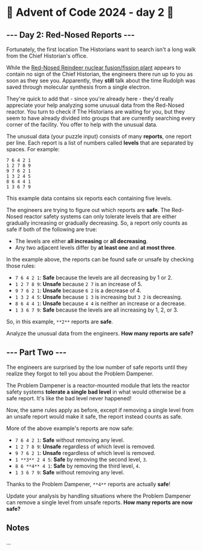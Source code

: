 <!-- Content between the PART1 and PART2 tags will be automatically replaced with the challenge's description. -->

# 🎄 Advent of Code 2024 - day 2 🎄

<!--PART1-->
## \--- Day 2: Red-Nosed Reports ---

Fortunately, the first location The Historians want to search isn't a long walk from the Chief Historian's office.

While the [Red-Nosed Reindeer nuclear fusion/fission plant](/2015/day/19) appears to contain no sign of the Chief Historian, the engineers there run up to you as soon as they see you. Apparently, they **still** talk about the time Rudolph was saved through molecular synthesis from a single electron.

They're quick to add that - since you're already here - they'd really appreciate your help analyzing some unusual data from the Red-Nosed reactor. You turn to check if The Historians are waiting for you, but they seem to have already divided into groups that are currently searching every corner of the facility. You offer to help with the unusual data.

The unusual data (your puzzle input) consists of many **reports**, one report per line. Each report is a list of numbers called **levels** that are separated by spaces. For example:

```
7 6 4 2 1
1 2 7 8 9
9 7 6 2 1
1 3 2 4 5
8 6 4 4 1
1 3 6 7 9
```

This example data contains six reports each containing five levels.

The engineers are trying to figure out which reports are **safe**. The Red-Nosed reactor safety systems can only tolerate levels that are either gradually increasing or gradually decreasing. So, a report only counts as safe if both of the following are true:

*   The levels are either **all increasing** or **all decreasing**.
*   Any two adjacent levels differ by **at least one** and **at most three**.

In the example above, the reports can be found safe or unsafe by checking those rules:

*   `7 6 4 2 1`: **Safe** because the levels are all decreasing by 1 or 2.
*   `1 2 7 8 9`: **Unsafe** because `2 7` is an increase of 5.
*   `9 7 6 2 1`: **Unsafe** because `6 2` is a decrease of 4.
*   `1 3 2 4 5`: **Unsafe** because `1 3` is increasing but `3 2` is decreasing.
*   `8 6 4 4 1`: **Unsafe** because `4 4` is neither an increase or a decrease.
*   `1 3 6 7 9`: **Safe** because the levels are all increasing by 1, 2, or 3.

So, in this example, `**2**` reports are **safe**.

Analyze the unusual data from the engineers. **How many reports are safe?**
<!--/PART1-->

<!--PART2-->
## \--- Part Two ---

The engineers are surprised by the low number of safe reports until they realize they forgot to tell you about the Problem Dampener.

The Problem Dampener is a reactor-mounted module that lets the reactor safety systems **tolerate a single bad level** in what would otherwise be a safe report. It's like the bad level never happened!

Now, the same rules apply as before, except if removing a single level from an unsafe report would make it safe, the report instead counts as safe.

More of the above example's reports are now safe:

*   `7 6 4 2 1`: **Safe** without removing any level.
*   `1 2 7 8 9`: **Unsafe** regardless of which level is removed.
*   `9 7 6 2 1`: **Unsafe** regardless of which level is removed.
*   `1 **3** 2 4 5`: **Safe** by removing the second level, `3`.
*   `8 6 **4** 4 1`: **Safe** by removing the third level, `4`.
*   `1 3 6 7 9`: **Safe** without removing any level.

Thanks to the Problem Dampener, `**4**` reports are actually **safe**!

Update your analysis by handling situations where the Problem Dampener can remove a single level from unsafe reports. **How many reports are now safe?**
<!--/PART2-->

## Notes

...
